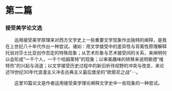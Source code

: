 # 第二篇

### 接受美学论文选

&emsp;&emsp;运用接受美学原理来对西方文学史上一些重要文学现象作出独特的阐释，是我在上世纪八十年代作出一种尝试。诸如：用文学接受中的差异性与背离性原理解释托翁对莎士比亚创作否定的特殊现象；从艺术形象与艺术接受间的关系，来闸明何以会形成“一千个人，一千个哈姆莱特”的现象；以审美趣味的转移来说明歌德“维特热”的兴起与消退；以文学接受历史过程中的新旧祈待视野的冲突与改变，来论述19世纪30年代浪漫主义冲击古典主义最后堡垒的“欧那尼之战”⋯。

&emsp;&emsp;这里10篇论文是作者运用接受美学理论阐释文学史中一些现象的一种尝试。

